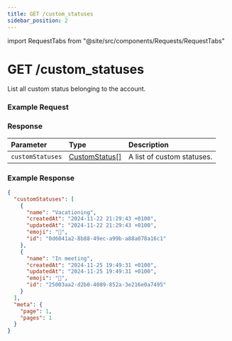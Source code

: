 ```yaml
---
title: GET /custom_statuses
sidebar_position: 2
---
```


import RequestTabs from "@site/src/components/Requests/RequestTabs"

# GET /custom_statuses

List all custom status belonging to the account.

### Example Request

<RequestTabs endpoint='custom_status_api' request="get_custom_statuses"/>

### Response

| Parameter        | Type                                                        | Description                |
| :--------------- | :---------------------------------------------------------- | :------------------------- |
| `customStatuses` | [CustomStatus[]](/api/reference/object_types/custom_status) | A list of custom statuses. |

### Example Response

```json title=response.json
{
  "customStatuses": [
    {
      "name": "Vacationing",
      "createdAt": "2024-11-22 21:29:43 +0100",
      "updatedAt": "2024-11-22 21:29:43 +0100",
      "emoji": "🚌",
      "id": "0d6041a2-8b88-49ec-a99b-a88a078a16c1"
    },
    {
      "name": "In meeting",
      "createdAt": "2024-11-25 19:49:31 +0100",
      "updatedAt": "2024-11-25 19:49:31 +0100",
      "emoji": "💬",
      "id": "25003aa2-d2b0-4089-852a-3e216e0a7495"
    }
  ],
  "meta": {
    "page": 1,
    "pages": 1
  }
}
```
